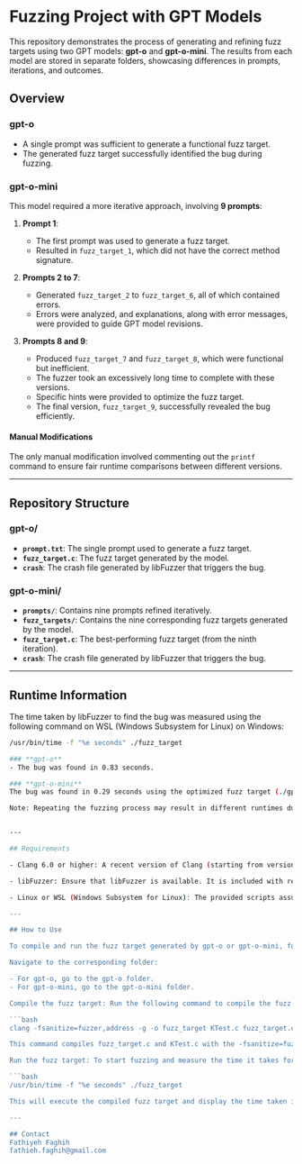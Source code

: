 # Fuzzing Project with GPT Models

This repository demonstrates the process of generating and refining fuzz targets using two GPT models: **gpt-o** and **gpt-o-mini**. The results from each model are stored in separate folders, showcasing differences in prompts, iterations, and outcomes.

## Overview

### **gpt-o**
- A single prompt was sufficient to generate a functional fuzz target.
- The generated fuzz target successfully identified the bug during fuzzing.

### **gpt-o-mini**
This model required a more iterative approach, involving **9 prompts**:

1. **Prompt 1**:  
   - The first prompt was used to generate a fuzz target.  
   - Resulted in `fuzz_target_1`, which did not have the correct method signature.  

2. **Prompts 2 to 7**:  
   - Generated `fuzz_target_2` to `fuzz_target_6`, all of which contained errors.  
   - Errors were analyzed, and explanations, along with error messages, were provided to guide GPT model revisions.  

3. **Prompts 8 and 9**:  
   - Produced `fuzz_target_7` and `fuzz_target_8`, which were functional but inefficient.  
   - The fuzzer took an excessively long time to complete with these versions.  
   - Specific hints were provided to optimize the fuzz target.  
   - The final version, `fuzz_target_9`, successfully revealed the bug efficiently.  

#### Manual Modifications  
The only manual modification involved commenting out the `printf` command to ensure fair runtime comparisons between different versions.


---

## Repository Structure

### **gpt-o/**
- **`prompt.txt`**: The single prompt used to generate a fuzz target.
- **`fuzz_target.c`**: The fuzz target generated by the model.
- **`crash`**: The crash file generated by libFuzzer that triggers the bug.

### **gpt-o-mini/**
- **`prompts/`**: Contains nine prompts refined iteratively.
- **`fuzz_targets/`**: Contains the nine corresponding fuzz targets generated by the model.
- **`fuzz_target.c`**: The best-performing fuzz target (from the ninth iteration).
- **`crash`**: The crash file generated by libFuzzer that triggers the bug.

---

## Runtime Information

The time taken by libFuzzer to find the bug was measured using the following command on WSL (Windows Subsystem for Linux) on Windows:

```bash
/usr/bin/time -f "%e seconds" ./fuzz_target

### **gpt-o**
- The bug was found in 0.83 seconds.

### **gpt-o-mini**
The bug was found in 0.29 seconds using the optimized fuzz target (./gpt-4o-mini/fuzz_target).

Note: Repeating the fuzzing process may result in different runtimes due to the non-deterministic nature of fuzzing, where each run can explore different paths in the code, leading to variations in the execution time.


---

## Requirements

- Clang 6.0 or higher: A recent version of Clang (starting from version 6.0) is required, as it includes libFuzzer, the fuzzing engine used to generate test cases for the fuzz target.

- libFuzzer: Ensure that libFuzzer is available. It is included with recent Clang versions (from 6.0 onwards). You may need to explicitly install it if using an older or custom version of Clang.

- Linux or WSL (Windows Subsystem for Linux): The provided scripts assume a Linux-based environment, or WSL if you're running on Windows.

---

## How to Use

To compile and run the fuzz target generated by gpt-o or gpt-o-mini, follow these steps:

Navigate to the corresponding folder:

- For gpt-o, go to the gpt-o folder.
- For gpt-o-mini, go to the gpt-o-mini folder.

Compile the fuzz target: Run the following command to compile the fuzz target using Clang with the necessary sanitizers:

```bash
clang -fsanitize=fuzzer,address -g -o fuzz_target KTest.c fuzz_target.c

This command compiles fuzz_target.c and KTest.c with the -fsanitize=fuzzer,address flags, which enable fuzzing and address sanitization. The -g flag is used to include debug information.

Run the fuzz target: To start fuzzing and measure the time it takes for libFuzzer to find a bug, run the following command:

```bash
/usr/bin/time -f "%e seconds" ./fuzz_target

This will execute the compiled fuzz target and display the time taken in seconds.

---

## Contact 
Fathiyeh Faghih
fathieh.faghih@gmail.com